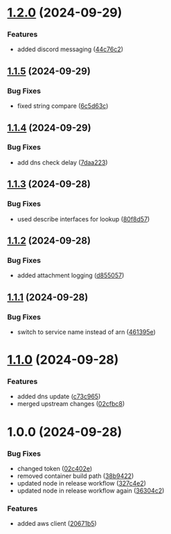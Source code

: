 # [1.2.0](https://github.com/robbynshaw/mc-aws-notifier/compare/v1.1.5...v1.2.0) (2024-09-29)


### Features

* added discord messaging ([44c76c2](https://github.com/robbynshaw/mc-aws-notifier/commit/44c76c20eb059c96a82599d643a9bdc8bc0953cd))

## [1.1.5](https://github.com/robbynshaw/mc-aws-notifier/compare/v1.1.4...v1.1.5) (2024-09-29)


### Bug Fixes

* fixed string compare ([6c5d63c](https://github.com/robbynshaw/mc-aws-notifier/commit/6c5d63cc6240bb8fc4abca9294f43509a0902705))

## [1.1.4](https://github.com/robbynshaw/mc-aws-notifier/compare/v1.1.3...v1.1.4) (2024-09-29)


### Bug Fixes

* add dns check delay ([7daa223](https://github.com/robbynshaw/mc-aws-notifier/commit/7daa2233bccc2a564afb24c523bdef633afa7f1e))

## [1.1.3](https://github.com/robbynshaw/mc-aws-notifier/compare/v1.1.2...v1.1.3) (2024-09-28)


### Bug Fixes

* used describe interfaces for lookup ([80f8d57](https://github.com/robbynshaw/mc-aws-notifier/commit/80f8d57669b521fdc150e40bd4555dd11e8b8a6e))

## [1.1.2](https://github.com/robbynshaw/mc-aws-notifier/compare/v1.1.1...v1.1.2) (2024-09-28)


### Bug Fixes

* added attachment logging ([d855057](https://github.com/robbynshaw/mc-aws-notifier/commit/d855057c0805f4b0853e9edc529064c041dd0e86))

## [1.1.1](https://github.com/robbynshaw/mc-aws-notifier/compare/v1.1.0...v1.1.1) (2024-09-28)


### Bug Fixes

* switch to service name instead of arn ([461395e](https://github.com/robbynshaw/mc-aws-notifier/commit/461395e3902b8af163f405f6f71af6c7e102a70d))

# [1.1.0](https://github.com/robbynshaw/mc-aws-notifier/compare/v1.0.0...v1.1.0) (2024-09-28)


### Features

* added dns update ([c73c965](https://github.com/robbynshaw/mc-aws-notifier/commit/c73c965acc008a64482608868bb722158ff78417))
* merged upstream changes ([02cfbc8](https://github.com/robbynshaw/mc-aws-notifier/commit/02cfbc8789ef03ff574244c3264157d38d2e8441))

# 1.0.0 (2024-09-28)


### Bug Fixes

* changed token ([02c402e](https://github.com/robbynshaw/mc-aws-notifier/commit/02c402eae5c66f8ed3dae24a270d1af584511ccd))
* removed container build path ([38b9422](https://github.com/robbynshaw/mc-aws-notifier/commit/38b942235ce810ec973828865cdd19e2d7567530))
* updated node in release workflow ([327c4e2](https://github.com/robbynshaw/mc-aws-notifier/commit/327c4e2e0958546b1afd15cf904de5d5d461010e))
* updated node in release workflow again ([36304c2](https://github.com/robbynshaw/mc-aws-notifier/commit/36304c2b202d9785bc043b2a4827d71e637f9afe))


### Features

* added aws client ([20671b5](https://github.com/robbynshaw/mc-aws-notifier/commit/20671b508dc6dd484d688e6cd854b354cd4e721b))
